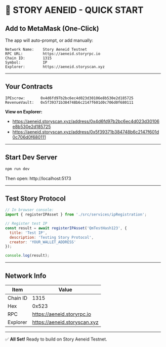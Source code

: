 # 🚀 STORY AENEID - QUICK START

## Add to MetaMask (One-Click)

The app will auto-prompt, or add manually:

```
Network Name:    Story Aeneid Testnet
RPC URL:         https://aeneid.storyrpc.io
Chain ID:        1315
Symbol:          IP
Explorer:        https://aeneid.storyscan.xyz
```

---

## Your Contracts

```
IPEscrow:       0x4d6fd97b2bc6ec4d023d30106e8b530e2d185725
RevenueVault:   0x5f39371b384748b6c2147f601d0c706d0f680111
```

**View on Explorer:**
- https://aeneid.storyscan.xyz/address/0x4d6fd97b2bc6ec4d023d30106e8b530e2d185725
- https://aeneid.storyscan.xyz/address/0x5f39371b384748b6c2147f601d0c706d0f680111

---

## Start Dev Server

```bash
npm run dev
```

Then open: http://localhost:5173

---

## Test Story Protocol

```javascript
// In browser console:
import { registerIPAsset } from './src/services/ipRegistration';

// Register test IP
const result = await registerIPAsset('QmTestHash123', {
  title: 'Test IP',
  description: 'Testing Story Protocol',
  creator: 'YOUR_WALLET_ADDRESS'
});

console.log(result);
```

---

## Network Info

| Item | Value |
|------|-------|
| Chain ID | 1315 |
| Hex | 0x523 |
| RPC | https://aeneid.storyrpc.io |
| Explorer | https://aeneid.storyscan.xyz |

---

✅ **All Set!** Ready to build on Story Aeneid Testnet.
